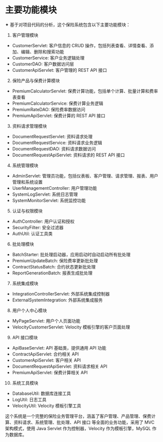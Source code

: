 # 主要功能模块

✦ 基于对项目代码的分析，这个保险系统包含以下主要功能模块：

1. 客户管理模块

- CustomerServlet: 客户信息的 CRUD 操作，包括列表查看、详情查看、添加、编辑、删除和搜索功能
- CustomerService: 客户业务逻辑处理
- CustomerDAO: 客户数据访问层
- CustomerApiServlet: 客户管理的 REST API 接口

2. 保险产品与保费计算模块

- PremiumCalculatorServlet: 保费计算功能，包括单个计算、批量计算和费率表查看
- PremiumCalculatorService: 保费计算业务逻辑
- PremiumRateDAO: 保险费率数据访问
- PremiumApiServlet: 保费计算的 REST API 接口

3. 资料请求管理模块

- DocumentRequestServlet: 资料请求处理
- DocumentRequestService: 资料请求业务逻辑
- DocumentRequestDAO: 资料请求数据访问
- DocumentRequestApiServlet: 资料请求的 REST API 接口

4. 系统管理模块

- AdminServlet: 管理员功能，包括仪表板、客户管理、请求管理、报表、用户管理和系统设置
- UserManagementController: 用户管理功能
- SystemLogServlet: 系统日志管理
- SystemMonitorServlet: 系统监控功能

5. 认证与权限模块

- AuthController: 用户认证和授权
- SecurityFilter: 安全过滤器
- AuthUtil: 认证工具类

6. 批处理模块

- BatchStarter: 批处理启动器，应用启动时自动启动所有批处理
- PremiumUpdateBatch: 保险费率更新批处理
- ContractStatusBatch: 合约状态更新批处理
- ReportGenerationBatch: 报表生成批处理

7. 系统集成模块

- IntegrationControllerServlet: 外部系统集成控制器
- ExternalSystemIntegration: 外部系统集成服务

8. 用户个人中心模块

- MyPageServlet: 用户个人页面功能
- VelocityCustomerServlet: Velocity 模板引擎的客户页面处理

9. API 接口模块

- ApiBaseServlet: API 基础类，提供通用 API 功能
- ContractApiServlet: 合约相关 API
- CustomerApiServlet: 客户相关 API
- DocumentRequestApiServlet: 资料请求相关 API
- PremiumApiServlet: 保费计算相关 API

10. 系统工具模块

- DatabaseUtil: 数据库连接工具
- LogUtil: 日志工具
- VelocityUtil: Velocity 模板引擎工具

这个系统是一个完整的保险业务管理平台，涵盖了客户管理、产品管理、保费计算、资料请求、系统管理、批处理、API 接口
等全面的业务功能，采用了 MVC 架构模式，使用 Java Servlet 作为控制器，Velocity 作为模板引擎，MySQL 作为数据库。
